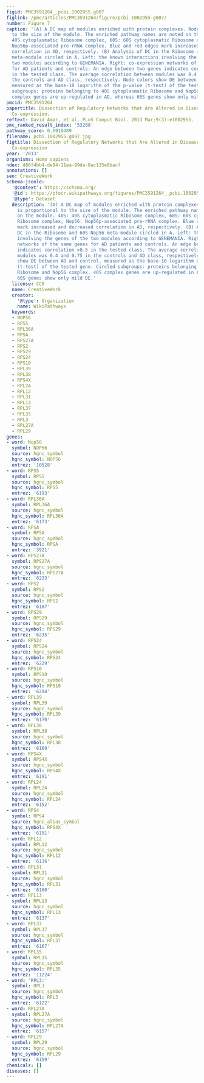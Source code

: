 ```yaml
---
figid: PMC3591264__pcbi.1002955.g007
figlink: /pmc/articles/PMC3591264/figure/pcbi-1002955-g007/
number: Figure 7
caption: '(A) A DC map of modules enriched with protein complexes. Node size is proportional
  to the size of the module. The enriched pathway names are noted on the module. 40S:
  40S cytoplasmatic Ribosome complex, 60S: 60S cytoplasmatic Ribosome complex, Nop56:
  Nop56p-associated pre-rRNA complex. Blue and red edges mark increased and decreased
  correlation in AD, respectively. (B) Analysis of DC in the Ribosome and 60S-Nop56
  meta-module circled in A. Left: the known interactions involving the genes of the
  two modules according to GENEMANIA. Right: co-expression networks of the same genes
  for AD patients and controls. An edge between two genes indicates correlation >0.5
  in the tested class. The average correlation between modules was 0.4 and 0.75 in
  the controls and AD class, respectively. Node colors show DE between AD and control,
  measured as the base-10 logarithm of the p-value (t-test) of the tested gene. Circled
  subgroups: proteins belonging to 40S cytoplasmatic Ribosome and Nop56 complex. 40S
  complex genes are up-regulated in AD, whereas 60S genes show only mild DE.'
pmcid: PMC3591264
papertitle: Dissection of Regulatory Networks that Are Altered in Disease via Differential
  Co-expression.
reftext: David Amar, et al. PLoS Comput Biol. 2013 Mar;9(3):e1002955.
pmc_ranked_result_index: '53268'
pathway_score: 0.6910489
filename: pcbi.1002955.g007.jpg
figtitle: Dissection of Regulatory Networks that Are Altered in Disease via Differential
  Co-expression
year: '2013'
organisms: Homo sapiens
ndex: d86f4bb4-de94-11ea-99da-0ac135e8bacf
annotations: []
seo: CreativeWork
schema-jsonld:
  '@context': https://schema.org/
  '@id': https://pfocr.wikipathways.org/figures/PMC3591264__pcbi.1002955.g007.html
  '@type': Dataset
  description: '(A) A DC map of modules enriched with protein complexes. Node size
    is proportional to the size of the module. The enriched pathway names are noted
    on the module. 40S: 40S cytoplasmatic Ribosome complex, 60S: 60S cytoplasmatic
    Ribosome complex, Nop56: Nop56p-associated pre-rRNA complex. Blue and red edges
    mark increased and decreased correlation in AD, respectively. (B) Analysis of
    DC in the Ribosome and 60S-Nop56 meta-module circled in A. Left: the known interactions
    involving the genes of the two modules according to GENEMANIA. Right: co-expression
    networks of the same genes for AD patients and controls. An edge between two genes
    indicates correlation >0.5 in the tested class. The average correlation between
    modules was 0.4 and 0.75 in the controls and AD class, respectively. Node colors
    show DE between AD and control, measured as the base-10 logarithm of the p-value
    (t-test) of the tested gene. Circled subgroups: proteins belonging to 40S cytoplasmatic
    Ribosome and Nop56 complex. 40S complex genes are up-regulated in AD, whereas
    60S genes show only mild DE.'
  license: CC0
  name: CreativeWork
  creator:
    '@type': Organization
    name: WikiPathways
  keywords:
  - NOP56
  - RPS5
  - RPL36A
  - RPSA
  - RPS27A
  - RPS2
  - RPS29
  - RPS24
  - RPS10
  - RPL39
  - RPL38
  - RPS4X
  - RPL24
  - RPL12
  - RPL31
  - RPL13
  - RPL37
  - RPL35
  - RPL3
  - RPL27A
  - RPL29
genes:
- word: Nop56
  symbol: NOP56
  source: hgnc_symbol
  hgnc_symbol: NOP56
  entrez: '10528'
- word: RPS5
  symbol: RPS5
  source: hgnc_symbol
  hgnc_symbol: RPS5
  entrez: '6193'
- word: RPL36A
  symbol: RPL36A
  source: hgnc_symbol
  hgnc_symbol: RPL36A
  entrez: '6173'
- word: RPSA
  symbol: RPSA
  source: hgnc_symbol
  hgnc_symbol: RPSA
  entrez: '3921'
- word: RPS27A
  symbol: RPS27A
  source: hgnc_symbol
  hgnc_symbol: RPS27A
  entrez: '6233'
- word: RPS2
  symbol: RPS2
  source: hgnc_symbol
  hgnc_symbol: RPS2
  entrez: '6187'
- word: RPS29
  symbol: RPS29
  source: hgnc_symbol
  hgnc_symbol: RPS29
  entrez: '6235'
- word: RPS24
  symbol: RPS24
  source: hgnc_symbol
  hgnc_symbol: RPS24
  entrez: '6229'
- word: RPS10
  symbol: RPS10
  source: hgnc_symbol
  hgnc_symbol: RPS10
  entrez: '6204'
- word: RPL39
  symbol: RPL39
  source: hgnc_symbol
  hgnc_symbol: RPL39
  entrez: '6170'
- word: RPL38
  symbol: RPL38
  source: hgnc_symbol
  hgnc_symbol: RPL38
  entrez: '6169'
- word: RPS4X
  symbol: RPS4X
  source: hgnc_symbol
  hgnc_symbol: RPS4X
  entrez: '6191'
- word: RPL24
  symbol: RPL24
  source: hgnc_symbol
  hgnc_symbol: RPL24
  entrez: '6152'
- word: RPS4
  symbol: RPS4
  source: hgnc_alias_symbol
  hgnc_symbol: RPS4X
  entrez: '6191'
- word: RPL12
  symbol: RPL12
  source: hgnc_symbol
  hgnc_symbol: RPL12
  entrez: '6136'
- word: RPL31
  symbol: RPL31
  source: hgnc_symbol
  hgnc_symbol: RPL31
  entrez: '6160'
- word: RPL13
  symbol: RPL13
  source: hgnc_symbol
  hgnc_symbol: RPL13
  entrez: '6137'
- word: RPL37
  symbol: RPL37
  source: hgnc_symbol
  hgnc_symbol: RPL37
  entrez: '6167'
- word: RPL35
  symbol: RPL35
  source: hgnc_symbol
  hgnc_symbol: RPL35
  entrez: '11224'
- word: 'RPL3:'
  symbol: RPL3
  source: hgnc_symbol
  hgnc_symbol: RPL3
  entrez: '6122'
- word: RPL27A
  symbol: RPL27A
  source: hgnc_symbol
  hgnc_symbol: RPL27A
  entrez: '6157'
- word: RPL29
  symbol: RPL29
  source: hgnc_symbol
  hgnc_symbol: RPL29
  entrez: '6159'
chemicals: []
diseases: []
---
```

